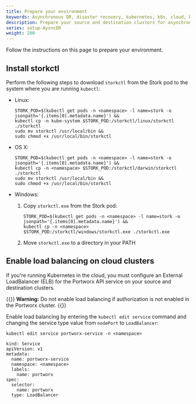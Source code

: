 ```yaml
---
title: Prepare your environment
keywords: Asynchronous DR, disaster recovery, kubernetes, k8s, cloud, backup, restore, snapshot, migration
description: Prepare your source and destination clusters for asynchronous DR.
series: setup-AysncDR
weight: 200
---
```


Follow the instructions on this page to prepare your environment.


## Install storkctl

<!-- Is this done on your local environment? -->

Perform the following steps to download `storkctl` from the Stork pod to the system where you are running `kubectl`:

* Linux:

    ```text
    STORK_POD=$(kubectl get pods -n <namespace> -l name=stork -o jsonpath='{.items[0].metadata.name}') &&
    kubectl cp -n kube-system $STORK_POD:/storkctl/linux/storkctl ./storkctl
    sudo mv storkctl /usr/local/bin &&
    sudo chmod +x /usr/local/bin/storkctl
    ```
* OS X:

    ```text
    STORK_POD=$(kubectl get pods -n <namespace> -l name=stork -o jsonpath='{.items[0].metadata.name}') &&
    kubectl cp -n <namespace> $STORK_POD:/storkctl/darwin/storkctl ./storkctl
    sudo mv storkctl /usr/local/bin &&
    sudo chmod +x /usr/local/bin/storkctl
    ```

* Windows:

    1. Copy `storkctl.exe` from the Stork pod:

        ```text
        STORK_POD=$(kubectl get pods -n <namespace> -l name=stork -o jsonpath='{.items[0].metadata.name}') &&
        kubectl cp -n <namespace> $STORK_POD:/storkctl/windows/storkctl.exe ./storkctl.exe
        ```

    2. Move `storkctl.exe` to a directory in your PATH


## Enable load balancing on cloud clusters

If you're running Kubernetes in the cloud, you must configure an External LoadBalancer (ELB) for the Portworx API service on your source and destination clusters.

{{<info>}}
**Warning:** Do not enable load balancing if authorization is not enabled in the Portworx cluster. 
{{</info>}}

Enable load balancing by entering the `kubectl edit service` command and changing the service type value from `nodePort` to `LoadBalancer`:

```text
kubectl edit service portworx-service -n <namespace>
```
```output
kind: Service
apiVersion: v1
metadata:
  name: portworx-service
  namespace: <namespace>
  labels:
    name: portworx
spec:
  selector:
    name: portworx
  type: LoadBalancer
```